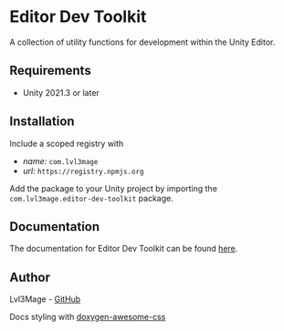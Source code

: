 ﻿[//]: # (/mainpage)

# Editor Dev Toolkit
A collection of utility functions for development within the Unity Editor.
## Requirements
- Unity 2021.3 or later

## Installation
Include a scoped registry with
- _name:_ `com.lvl3mage`
- _url:_ `https://registry.npmjs.org`

Add the package to your Unity project by importing the `com.lvl3mage.editor-dev-toolkit` package.
## Documentation
The documentation for Editor Dev Toolkit can be found [here](https://lvl3mage.github.io/EditorDevToolkit).

## Author
Lvl3Mage - [GitHub](https://github.com/lvl3mage)

Docs styling with [doxygen-awesome-css](https://github.com/jothepro/doxygen-awesome-css)
